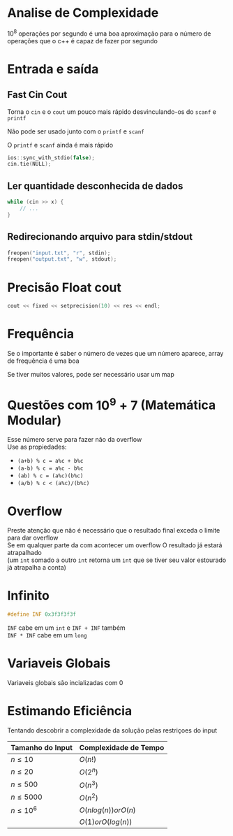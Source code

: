 # Analise de Complexidade
$`10^8`$ operações por segundo é uma boa aproximação para o número de operações
que o c++ é capaz de fazer por segundo

# Entrada e saída
## Fast Cin Cout
Torna o `cin` e o `cout` um pouco mais rápido desvinculando-os do `scanf` e `printf`

Não pode ser usado junto com o `printf` e `scanf`

O `printf` e `scanf` ainda é mais rápido

```cpp
ios::sync_with_stdio(false);
cin.tie(NULL);
```
## Ler quantidade desconhecida de dados
```cpp
while (cin >> x) {
    // ...
}
```

## Redirecionando arquivo para stdin/stdout
```cpp
freopen("input.txt", "r", stdin);
freopen("output.txt", "w", stdout);
```

# Precisão Float cout
```cpp
cout << fixed << setprecision(10) << res << endl;
```

# Frequência
Se o importante é saber o número de vezes que um número aparece,
array de frequência é uma boa

Se tiver muitos valores, pode ser necessário usar um map

# Questões com $`10^9+7`$ (Matemática Modular)
Esse número serve para fazer não da overflow\
Use as propiedades:

- `(a+b) % c = a%c + b%c`
- `(a-b) % c = a%c - b%c`
- `(ab) % c = (a%c)(b%c)`
- `(a/b) % c < (a%c)/(b%c)`

# Overflow
Preste atenção que não é necessário que o resultado final exceda o limite para dar overflow\
Se em qualquer parte da com acontecer um overflow O resultado já estará atrapalhado\
(um `int` somado a outro `int` retorna um `int` que se tiver seu valor estourado já atrapalha a conta)

# Infinito
```cpp
#define INF 0x3f3f3f3f
```
`INF` cabe em um `int` e `INF + INF` também\
`INF * INF` cabe em um `long`

# Variaveis Globais
Variaveis globais são incializadas com 0

# Estimando Eficiência
Tentando descobrir a complexidade da solução pelas restriçoes do input

| Tamanho do Input | Complexidade de Tempo   |
|------------------|-------------------------|
| $`n \le 10`$     | $`O(n!)`$               |
| $`n \le 20`$     | $`O(2^n)`$              |
| $`n \le 500`$    | $`O(n^3)`$              |
| $`n \le 5000`$   | $`O(n^2)`$              |
| $`n \le 10^6`$   | $`O(n log(n)) or O(n)`$ |
|                  | $`O(1) or O(log(n))`$   |
